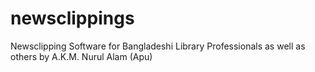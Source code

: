 newsclippings
=============

Newsclipping Software for Bangladeshi Library Professionals as well as others by A.K.M. Nurul Alam (Apu)
